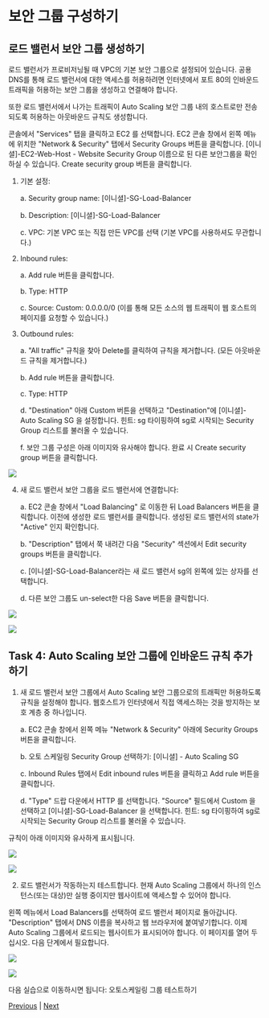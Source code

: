 # 보안 그룹 구성하기

## 로드 밸런서 보안 그룹 생성하기
로드 밸런서가 프로비저닝될 때 VPC의 기본 보안 그룹으로 설정되어 있습니다. 공용 DNS를 통해 로드 밸런서에 대한 액세스를 허용하려면 인터넷에서 포트 80의 인바운드 트래픽을 허용하는 보안 그룹을 생성하고 연결해야 합니다.

또한 로드 밸런서에서 나가는 트래픽이 Auto Scaling 보안 그룹 내의 호스트로만 전송되도록 허용하는 아웃바운드 규칙도 생성합니다.

콘솔에서 "Services" 탭을 클릭하고 EC2 를 선택합니다. EC2 콘솔 창에서 왼쪽 메뉴에 위치한 "Network & Security" 탭에서 Security Groups 버튼을 클릭합니다. [이니셜]-EC2-Web-Host - Website Security Group 이름으로 된 다른 보안그룹을 확인하실 수 있습니다. Create security group 버튼을 클릭합니다.

1. 기본 설정:

    a. Security group name: [이니셜]-SG-Load-Balancer

    b. Description: [이니셜]-SG-Load-Balancer

    c. VPC: 기본 VPC 또는 직접 만든 VPC를 선택 (기본 VPC를 사용하셔도 무관합니다.)

2. Inbound rules:

    a. Add rule 버튼을 클릭합니다.

    b. Type: HTTP

    c. Source: Custom: 0.0.0.0/0 (이를 통해 모든 소스의 웹 트래픽이 웹 호스트의 페이지를 요청할 수 있습니다.)

3. Outbound rules:

    a. "All traffic" 규칙을 찾아 Delete를 클릭하여 규칙을 제거합니다. (모든 아웃바운드 규칙을 제거합니다.)

    b. Add rule 버튼을 클릭합니다.

    c. Type: HTTP

    d. "Destination" 아래 Custom 버튼을 선택하고 "Destination"에 [이니셜]-Auto Scaling SG 을 설정합니다. 힌트: sg 타이핑하여 sg로 시작되는 Security Group 리스트를 불러올 수 있습니다.

    f. 보안 그룹 구성은 아래 이미지와 유사해야 합니다. 완료 시 Create security group 버튼을 클릭합니다.

![](../../images/4.1-load-balancer-sg.png)

4. 새 로드 밸런서 보안 그룹을 로드 밸런서에 연결합니다:

    a. EC2 콘솔 창에서 "Load Balancing" 로 이동한 뒤 Load Balancers 버튼을 클릭합니다. 이전에 생성한 로드 밸런서를 클릭합니다. 생성된 로드 밸런서의 state가 "Active" 인지 확인합니다.

    b. "Description" 탭에서 쭉 내려간 다음 "Security" 섹션에서 Edit security groups 버튼을 클릭합니다.

    c. [이니셜]-SG-Load-Balancer라는 새 로드 밸런서 sg의 왼쪽에 있는 상자를 선택합니다.

    d. 다른 보안 그룹도 un-select한 다음 Save 버튼을 클릭합니다.

![](../../images/4.2-update-load-balancer-sg.png)

![](../../images/Auto-Scaling-Lab-step3.png)

## Task 4: Auto Scaling 보안 그룹에 인바운드 규칙 추가하기

1. 새 로드 밸런서 보안 그룹에서 Auto Scaling 보안 그룹으로의 트래픽만 허용하도록 규칙을 설정해야 합니다. 웹호스트가 인터넷에서 직접 액세스하는 것을 방지하는 보호 계층 중 하나입니다.

    a. EC2 콘솔 창에서 왼쪽 메뉴 "Network & Security" 아래에 Security Groups 버튼을 클릭합니다.

    b. 오토 스케일링 Security Group 선택하기: [이니셜] - Auto Scaling SG

    c. Inbound Rules 탭에서 Edit inbound rules 버튼을 클릭하고 Add rule 버튼을 클릭합니다.

    d. "Type" 드랍 다운에서 HTTP 를 선택합니다. "Source" 필드에서 Custom 을 선택하고 [이니셜]-SG-Load-Balancer 을 선택합니다. 힌트: sg 타이핑하여 sg로 시작되는 Security Group 리스트를 불러올 수 있습니다.

규칙이 아래 이미지와 유사하게 표시됩니다.

![](../../images/4.3-auto-scaling-sg.png)

![](../../images/Auto-Scaling-Lab-step4.png)

2. 로드 밸런서가 작동하는지 테스트합니다. 현재 Auto Scaling 그룹에서 하나의 인스턴스(또는 대상)만 실행 중이지만 웹사이트에 액세스할 수 있어야 합니다.

왼쪽 메뉴에서 Load Balancers를 선택하여 로드 밸런서 페이지로 돌아갑니다. "Description" 탭에서 DNS 이름을 복사하고 웹 브라우저에 붙여넣기합니다. 이제 Auto Scaling 그룹에서 로드되는 웹사이트가 표시되어야 합니다. 이 페이지를 열어 두십시오. 다음 단계에서 필요합니다.

![](../../images/4.4-load-balancer-dns.png)

![](../../images/4.5-as-hands-on-lab-page.png)

다음 실습으로 이동하시면 됩니다: 오토스케일링 그룹 테스트하기

[Previous](./3-ec2-as.md) | [Next](./5-ec2-as.md)